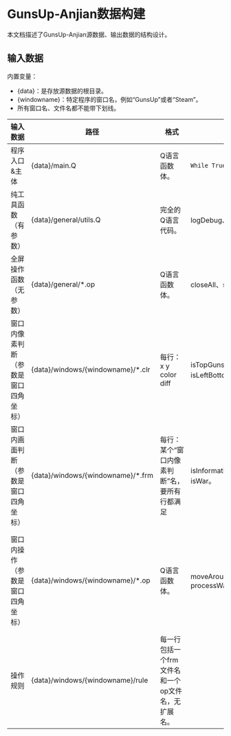 # GunsUp-Anjian数据构建

本文档描述了GunsUp-Anjian源数据、输出数据的结构设计。

## 输入数据

内置变量：
* {data}：是存放源数据的根目录。
* {windowname}：特定程序的窗口名，例如“GunsUp”或者“Steam”。
* 所有窗口名、文件名都不能带下划线。

|输入数据|路径|格式|例子|备注
|---|---|---|---|---
|程序入口&主体|{data}/main.Q|Q语言函数体。|`While True...Wend`
|纯工具函数（有参数）|{data}/general/utils.Q|完全的Q语言代码。|logDebug、similarColor。
|全屏操作函数（无参数）|{data}/general/*.op|Q语言函数体。|closeAll、startSteam。
|窗口内像素判断（参数是窗口四角坐标）|{data}/windows/{windowname}/*.clr|每行：x y color diff|isTopGunsUp、isLeftBottomQueryInformation。|最后函数名会带有{windowname}前缀。
|窗口内画面判断（参数是窗口四角坐标）|{data}/windows/{windowname}/*.frm|每行：某个“窗口内像素判断”名，要所有行都满足|isInformation、isCenter、isWar。|最后函数名会带有{windowname}前缀。
|窗口内操作（参数是窗口四角坐标）|{data}/windows/{windowname}/*.op|Q语言函数体。|moveAroundMouse、processWar|最后函数名会带有{windowname}前缀；Call开头的行，会自动添加前缀；MoveTo开头的行，会自动添加窗口左上角坐标。
|操作规则|{data}/windows/{windowname}/rule|每一行包括一个frm文件名和一个op文件名，无扩展名。


